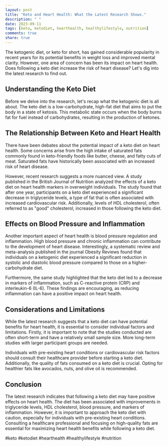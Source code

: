 ```yaml
---
layout: post
title: "Keto and Heart Health: What the Latest Research Shows."
description: " "
date: 2023-09-11
tags: [keto, ketodiet, hearthealth, healthylifestyle, nutrition]
comments: true
share: true
---
```


The ketogenic diet, or keto for short, has gained considerable popularity in recent years for its potential benefits in weight loss and improved mental clarity. However, one area of concern has been its impact on heart health. Does following a keto diet increase the risk of heart disease? Let's dig into the latest research to find out.

## Understanding the Keto Diet

Before we delve into the research, let's recap what the ketogenic diet is all about. The keto diet is a low-carbohydrate, high-fat diet that aims to put the body in a state of ketosis. This metabolic state occurs when the body burns fat for fuel instead of carbohydrates, resulting in the production of ketones.

## The Relationship Between Keto and Heart Health

There have been debates about the potential impact of a keto diet on heart health. Some concerns arise from the high intake of saturated fats commonly found in keto-friendly foods like butter, cheese, and fatty cuts of meat. Saturated fats have historically been associated with an increased risk of heart disease.

However, recent research suggests a more nuanced view. A study published in the British Journal of Nutrition analyzed the effects of a keto diet on heart health markers in overweight individuals. The study found that after one year, participants on a keto diet experienced a significant decrease in triglyceride levels, a type of fat that is often associated with increased cardiovascular risk. Additionally, levels of HDL cholesterol, often referred to as "good" cholesterol, increased in those following the keto diet.

## Effects on Blood Pressure and Inflammation

Another important aspect of heart health is blood pressure regulation and inflammation. High blood pressure and chronic inflammation can contribute to the development of heart disease. Interestingly, a systematic review and meta-analysis published in the journal Obesity Reviews found that individuals on a ketogenic diet experienced a significant reduction in systolic and diastolic blood pressure compared to those on a higher-carbohydrate diet.

Furthermore, the same study highlighted that the keto diet led to a decrease in markers of inflammation, such as C-reactive protein (CRP) and interleukin-6 (IL-6). These findings are encouraging, as reducing inflammation can have a positive impact on heart health.

## Considerations and Limitations

While the latest research suggests that a keto diet can have potential benefits for heart health, it is essential to consider individual factors and limitations. Firstly, it is important to note that the studies conducted are often short-term and have a relatively small sample size. More long-term studies with larger participant groups are needed.

Individuals with pre-existing heart conditions or cardiovascular risk factors should consult their healthcare provider before starting a keto diet. Additionally, the quality of fats consumed on a keto diet is crucial. Opting for healthier fats like avocados, nuts, and olive oil is recommended.

## Conclusion

The latest research indicates that following a keto diet may have positive effects on heart health. The diet has been associated with improvements in triglyceride levels, HDL cholesterol, blood pressure, and markers of inflammation. However, it is important to approach the keto diet with caution, especially for individuals with pre-existing heart conditions. Consulting a healthcare professional and focusing on high-quality fats are essential for maximizing heart health benefits while following a keto diet.

#keto #ketodiet #hearthealth #healthylifestyle #nutrition